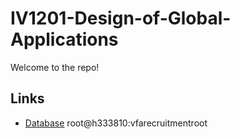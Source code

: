 # IV1201-Design-of-Global-Applications
Welcome to the repo!

## Links
- [Database](https://phpmyadmin678.loopia.se/) root@h333810:vfarecruitmentroot
